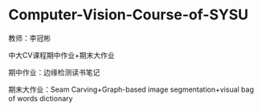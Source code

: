 # Computer-Vision-Course-of-SYSU

教师：李冠彬

中大CV课程期中作业+期末大作业

期中作业：边缘检测读书笔记

期末大作业：Seam Carving+Graph-based image segmentation+visual bag of words dictionary
